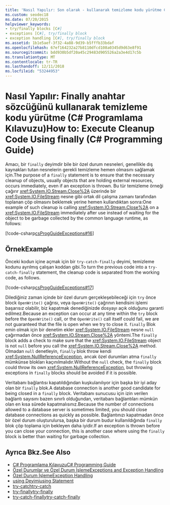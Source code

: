 ```yaml
---
title: 'Nasıl Yapılır: Son olarak - kullanarak temizleme kodu yürütme C# Programlama Kılavuzu'
ms.custom: seodec18
ms.date: 07/20/2015
helpviewer_keywords:
- try/finally blocks [C#]
- exceptions [C#], try/finally block
- exception handling [C#], try/finally block
ms.assetid: 1b1e5aef-3f32-4a88-9d39-b5fffb33bdaf
ms.openlocfilehash: 67ef164232a27b8110dfcd108a0345d9d63e8f91
ms.sourcegitcommit: bdd930b5df20a45c29483d905526a2a3e4d17c5b
ms.translationtype: MT
ms.contentlocale: tr-TR
ms.lasthandoff: 12/11/2018
ms.locfileid: "53244953"
---
```

# <a name="how-to-execute-cleanup-code-using-finally-c-programming-guide"></a><span data-ttu-id="2d53c-102">Nasıl Yapılır: Finally anahtar sözcüğünü kullanarak temizleme kodu yürütme (C# Programlama Kılavuzu)</span><span class="sxs-lookup"><span data-stu-id="2d53c-102">How to: Execute Cleanup Code Using finally (C# Programming Guide)</span></span>
<span data-ttu-id="2d53c-103">Amacı, bir `finally` deyimdir bile bir özel durum nesneleri, genellikle dış kaynakları tutan nesnelerin gerekli temizleme hemen olmasını sağlamak için.</span><span class="sxs-lookup"><span data-stu-id="2d53c-103">The purpose of a `finally` statement is to ensure that the necessary cleanup of objects, usually objects that are holding external resources, occurs immediately, even if an exception is thrown.</span></span> <span data-ttu-id="2d53c-104">Bu tür temizleme örneği çağırır <xref:System.IO.Stream.Close%2A> üzerinde bir <xref:System.IO.FileStream> nesne gibi ortak dil çalışma zamanı tarafından toplanan çöp olmasını beklemek yerine hemen kullandıktan sonra:</span><span class="sxs-lookup"><span data-stu-id="2d53c-104">One example of such cleanup is calling <xref:System.IO.Stream.Close%2A> on a <xref:System.IO.FileStream> immediately after use instead of waiting for the object to be garbage collected by the common language runtime, as follows:</span></span>  
  
 [!code-csharp[csProgGuideExceptions#16](../../../csharp/programming-guide/exceptions/codesnippet/CSharp/how-to-execute-cleanup-code-using-finally_1.cs)]  
  
## <a name="example"></a><span data-ttu-id="2d53c-105">Örnek</span><span class="sxs-lookup"><span data-stu-id="2d53c-105">Example</span></span>  
 <span data-ttu-id="2d53c-106">Önceki kodun içine açmak için bir `try-catch-finally` deyimi, temizleme kodunu ayrılmış çalışan koddan gibi.</span><span class="sxs-lookup"><span data-stu-id="2d53c-106">To turn the previous code into a `try-catch-finally` statement, the cleanup code is separated from the working code, as follows.</span></span>  
  
 [!code-csharp[csProgGuideExceptions#17](../../../csharp/programming-guide/exceptions/codesnippet/CSharp/how-to-execute-cleanup-code-using-finally_2.cs)]  
  
 <span data-ttu-id="2d53c-107">Dilediğiniz zaman içinde bir özel durum gerçekleşebileceği için `try` önce block `OpenWrite()` çağrısı, veya `OpenWrite()` çağrının kendisini işlemi başarısız olabilir, biz kapatmak denediğinizde dosyayı açık olduğunu garanti edilmez.</span><span class="sxs-lookup"><span data-stu-id="2d53c-107">Because an exception can occur at any time within the `try` block before the `OpenWrite()` call, or the `OpenWrite()` call itself could fail, we are not guaranteed that the file is open when we try to close it.</span></span> <span data-ttu-id="2d53c-108">`finally` Blok emin olmak için bir denetim ekler <xref:System.IO.FileStream> nesne `null` çağırmadan önce <xref:System.IO.Stream.Close%2A> yöntemi.</span><span class="sxs-lookup"><span data-stu-id="2d53c-108">The `finally` block adds a check to make sure that the <xref:System.IO.FileStream> object is not `null` before you call the <xref:System.IO.Stream.Close%2A> method.</span></span> <span data-ttu-id="2d53c-109">Olmadan `null` denetleyin, `finally` blok throw kendi <xref:System.NullReferenceException>, ancak özel durumları atma `finally` mümkünse blokları kaçınılmalıdır.</span><span class="sxs-lookup"><span data-stu-id="2d53c-109">Without the `null` check, the `finally` block could throw its own <xref:System.NullReferenceException>, but throwing exceptions in `finally` blocks should be avoided if it is possible.</span></span>  
  
 <span data-ttu-id="2d53c-110">Veritabanı bağlantısı kapatıldığından kuşkulanılıyor için başka bir iyi aday olan bir `finally` blok.</span><span class="sxs-lookup"><span data-stu-id="2d53c-110">A database connection is another good candidate for being closed in a `finally` block.</span></span> <span data-ttu-id="2d53c-111">Veritabanı sunucusu için izin verilen bağlantı sayısını bazen sınırlı olduğundan, veritabanı bağlantıları mümkün olan en kısa sürede kapatmalısınız.</span><span class="sxs-lookup"><span data-stu-id="2d53c-111">Because the number of connections allowed to a database server is sometimes limited, you should close database connections as quickly as possible.</span></span> <span data-ttu-id="2d53c-112">Bağlantınızı kapatmadan önce bir özel durum oluşturulursa, başka bir durum budur kullanıldığında `finally` blok çöp toplama için bekleyen daha iyidir.</span><span class="sxs-lookup"><span data-stu-id="2d53c-112">If an exception is thrown before you can close your connection, this is another case where using the `finally` block is better than waiting for garbage collection.</span></span>  
  
## <a name="see-also"></a><span data-ttu-id="2d53c-113">Ayrıca Bkz.</span><span class="sxs-lookup"><span data-stu-id="2d53c-113">See Also</span></span>

- [<span data-ttu-id="2d53c-114">C# Programlama Kılavuzu</span><span class="sxs-lookup"><span data-stu-id="2d53c-114">C# Programming Guide</span></span>](../../../csharp/programming-guide/index.md)  
- [<span data-ttu-id="2d53c-115">Özel Durumlar ve Özel Durum İşleme</span><span class="sxs-lookup"><span data-stu-id="2d53c-115">Exceptions and Exception Handling</span></span>](../../../csharp/programming-guide/exceptions/index.md)  
- [<span data-ttu-id="2d53c-116">Özel Durum İşleme</span><span class="sxs-lookup"><span data-stu-id="2d53c-116">Exception Handling</span></span>](../../../csharp/programming-guide/exceptions/exception-handling.md)  
- [<span data-ttu-id="2d53c-117">using Deyimi</span><span class="sxs-lookup"><span data-stu-id="2d53c-117">using Statement</span></span>](../../../csharp/language-reference/keywords/using-statement.md)  
- [<span data-ttu-id="2d53c-118">try-catch</span><span class="sxs-lookup"><span data-stu-id="2d53c-118">try-catch</span></span>](../../../csharp/language-reference/keywords/try-catch.md)  
- [<span data-ttu-id="2d53c-119">try-finally</span><span class="sxs-lookup"><span data-stu-id="2d53c-119">try-finally</span></span>](../../../csharp/language-reference/keywords/try-finally.md)  
- [<span data-ttu-id="2d53c-120">try-catch-finally</span><span class="sxs-lookup"><span data-stu-id="2d53c-120">try-catch-finally</span></span>](../../../csharp/language-reference/keywords/try-catch-finally.md)
